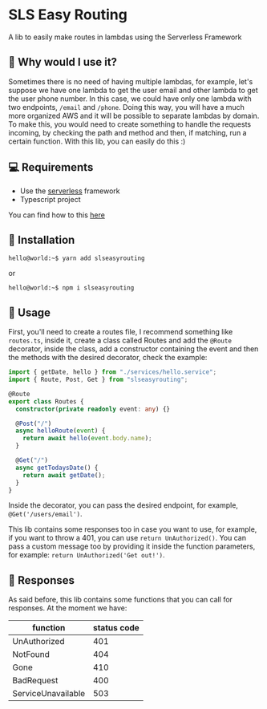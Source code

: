 # SLS Easy Routing
A lib to easily make routes in lambdas using the Serverless Framework

## 🤔 Why would I use it?
Sometimes there is no need of having multiple lambdas, for example, let's suppose we have one lambda to get the user email and other lambda to get the user phone number. In this case, we could have only one lambda with two endpoints, `/email` and `/phone`. Doing this way, you will have a much more organized AWS and it will be possible to separate lambdas by domain.
To make this, you would need to create something to handle the requests incoming, by checking the path and method and then, if matching, run a certain function.
With this lib, you can easily do this :)

## 💻 Requirements
- Use the [serverless](https://www.serverless.com/) framework
- Typescript project

You can find how to this [here](https://blog.logrocket.com/building-serverless-app-typescript/)

## 💽 Installation
```console
hello@world:~$ yarn add slseasyrouting
```
or
```console
hello@world:~$ npm i slseasyrouting
```

## 🚀 Usage
First, you'll need to create a routes file, I recommend something like `routes.ts`, inside it, create a class called Routes and add the `@Route` decorator, inside the class, add a constructor containing the event and then the methods with the desired decorator, check the example:

```ts
import { getDate, hello } from "./services/hello.service";
import { Route, Post, Get } from "slseasyrouting";

@Route
export class Routes {
  constructor(private readonly event: any) {}

  @Post("/")
  async helloRoute(event) {
    return await hello(event.body.name);
  }

  @Get("/")
  async getTodaysDate() {
    return await getDate();
  }
}
```
Inside the decorator, you can pass the desired endpoint, for example, `@Get('/users/email')`.

This lib contains some responses too in case you want to use, for example, if you want to throw a 401, you can use `return UnAuthorized()`. You can pass a custom message too by providing it inside the function parameters, for example: `return UnAuthorized('Get out!')`.

## 🗿 Responses
As said before, this lib contains some functions that you can call for responses. At the moment we have:

| function           | status code |
|--------------------|-------------|
| UnAuthorized       |     401     |
| NotFound           |     404     |
| Gone               |     410     |
| BadRequest         |     400     |
| ServiceUnavailable |     503     |
